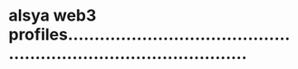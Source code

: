 # alsya web3 profiles.......................................................................................
